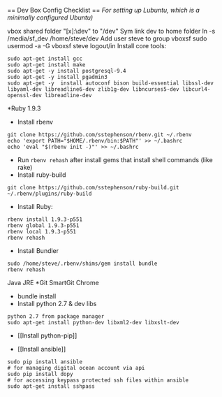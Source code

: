 == Dev Box Config Checklist ==
_For setting up Lubuntu, which is a minimally configured Ubuntu)_

vbox shared folder "[x]:\dev" to "/dev"
Sym link dev to home folder
  ln -s /media/sf_dev /home/steve/dev
Add user steve to group vboxsf
  sudo usermod -a -G vboxsf steve
logout/in
Install core tools:
```
sudo apt-get install gcc
sudo apt-get install make
sudo apt-get -y install postgresql-9.4
sudo apt-get -y install pgadmin3
sudo apt-get -y  install autoconf bison build-essential libssl-dev libyaml-dev libreadline6-dev zlib1g-dev libncurses5-dev libcurl4-openssl-dev libreadline-dev
```
*Ruby 1.9.3
  * Install rbenv
```
git clone https://github.com/sstephenson/rbenv.git ~/.rbenv
echo 'export PATH="$HOME/.rbenv/bin:$PATH"' >> ~/.bashrc
echo 'eval "$(rbenv init -)"' >> ~/.bashrc
```
  * Run `rbenv rehash` after install gems that install shell commands (like rake)
  * Install ruby-build
```
git clone https://github.com/sstephenson/ruby-build.git ~/.rbenv/plugins/ruby-build
```
  * Install Ruby: 
```
rbenv install 1.9.3-p551
rbenv global 1.9.3-p551
rbenv local 1.9.3-p551
rbenv rehash
```
* Install Bundler
```
sudo /home/steve/.rbenv/shims/gem install bundle
rbenv rehash
```
Java JRE
*Git
SmartGit
Chrome
* bundle install
* Install python 2.7 & dev libs
```
python 2.7 from package manager
sudo apt-get install python-dev libxml2-dev libxslt-dev
```
* [[Install python-pip]]

* [[Install ansible]]
```
sudo pip install ansible
# for managing digital ocean account via api
sudo pip install dopy
# for accessing keypass protected ssh files within ansible
sudo apt-get install sshpass
```
